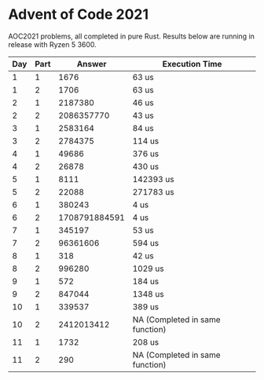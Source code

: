 # Advent of Code 2021
AOC2021 problems, all completed in pure Rust. Results below are running in release with Ryzen 5 3600.

| Day | Part | Answer | Execution Time |
| --- | --- | --- | --- |
| 1 | 1 | 1676 | 63 us |
| 1 | 2 | 1706 | 63 us |
| 2 | 1 | 2187380 | 46 us |
| 2 | 2 | 2086357770 | 43 us |
| 3 | 1 | 2583164 | 84 us |
| 3 | 2 | 2784375 | 114 us |
| 4 | 1 | 49686 | 376 us |
| 4 | 2 | 26878 | 430 us |
| 5 | 1 | 8111 | 142393 us |
| 5 | 2 | 22088 | 271783 us |
| 6 | 1 | 380243 | 4 us |
| 6 | 2 | 1708791884591 | 4 us |
| 7 | 1 | 345197 | 53 us |
| 7 | 2 | 96361606 | 594 us |
| 8 | 1 | 318 | 42 us |
| 8 | 2 | 996280 | 1029 us |
| 9 | 1 | 572 | 184 us |
| 9 | 2 | 847044 | 1348 us |
| 10 | 1 | 339537 | 389 us |
| 10 | 2 | 2412013412 | NA (Completed in same function) |
| 11 | 1 | 1732 | 208 us |
| 11 | 2 | 290 | NA (Completed in same function) |